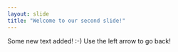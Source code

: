 ```yaml
---
layout: slide
title: "Welcome to our second slide!"
---
```

Some new text added! :-)
Use the left arrow to go back!
